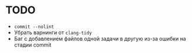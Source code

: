 # TODO

- `commit --nolint`
- Убрать варнинги от `clang-tidy`
- Баг с добавлением файлов одной задачи в другую из-за ошибки на стадии commit
